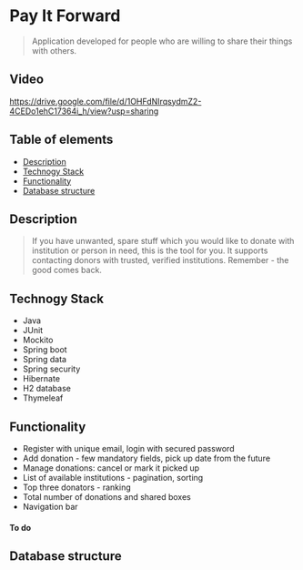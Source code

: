 # Pay It Forward

> Application developed for people who are willing to share their things with others.

## Video
https://drive.google.com/file/d/1OHFdNIrqsydmZ2-4CEDo1ehC17364i_h/view?usp=sharing

## Table of elements

* [Description](#description)
* [Technogy Stack](#technogy-stack)
* [Functionality](#functionality)
* [Database structure](#database-structure)

## Description

> If you have unwanted, spare stuff which you would like to donate with institution or person in need, this is the tool for you. It supports contacting donors with trusted, verified institutions. Remember - the good comes back.

## Technogy Stack

* Java
* JUnit
* Mockito
* Spring boot
* Spring data
* Spring security
* Hibernate
* H2 database
* Thymeleaf

## Functionality

* Register with unique email, login with secured password
* Add donation - few mandatory fields, pick up date from the future
* Manage donations: cancel or mark it picked up
* List of available institutions - pagination, sorting
* Top three donators - ranking
* Total number of donations and shared boxes
* Navigation bar

#### To do

## Database structure
